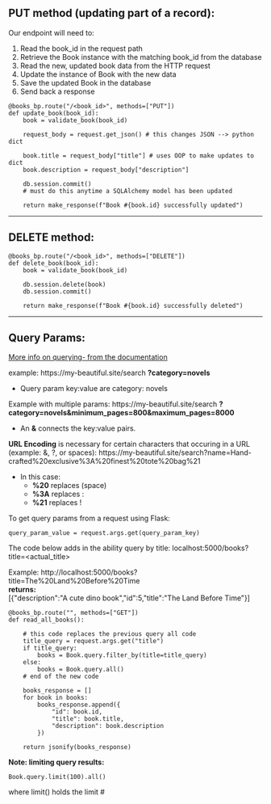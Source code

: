 ## PUT method (updating part of a record):

Our endpoint will need to:
1. Read the book_id in the request path
2. Retrieve the Book instance with the matching book_id from the database
3. Read the new, updated book data from the HTTP request
4. Update the instance of Book with the new data
5. Save the updated Book in the database
6. Send back a response
   
```
@books_bp.route("/<book_id>", methods=["PUT"])
def update_book(book_id):
    book = validate_book(book_id)

    request_body = request.get_json() # this changes JSON --> python dict

    book.title = request_body["title"] # uses OOP to make updates to dict
    book.description = request_body["description"]

    db.session.commit() 
    # must do this anytime a SQLAlchemy model has been updated

    return make_response(f"Book #{book.id} successfully updated")
```
---
## DELETE method:

```
@books_bp.route("/<book_id>", methods=["DELETE"])
def delete_book(book_id):
    book = validate_book(book_id)

    db.session.delete(book)
    db.session.commit()

    return make_response(f"Book #{book.id} successfully deleted")
```
---
## Query Params:
[More info on querying- from the documentation](https://flask-sqlalchemy.palletsprojects.com/en/2.x/queries/#querying-records)  

example: ht<span>tps:/</span>/my-beautiful.site/search **?category=novels** 
- Query param key:value are category: novels

Example with multiple params:
htt<span>ps:/</span>/my-beautiful.site/search **?category=novels&minimum_pages=800&maximum_pages=8000** 
  - An **&** connects the key:value pairs.

**URL Encoding** is necessary for certain characters that occuring in a URL (example: &, ?, or spaces):
ht<span>tps:/</span>/my-beautiful.site/search?name=Hand-crafted%20exclusive%3A%20finest%20tote%20bag%21
- In this case:
  - **%20** replaces (space) 
  - **%3A** replaces :
  - **%21** replaces !

To get query params from a request using Flask:
```
query_param_value = request.args.get(query_param_key)
```

The code below adds in the ability query by title:
localhost:5000/books?title=<actual_title>  

Example: ht<span>tp:/</span>/localhost:5000/books?title=The%20Land%20Before%20Time  
**returns:**  
[{"description":"A cute dino book","id":5,"title":"The Land Before Time"}]

```
@books_bp.route("", methods=["GET"])
def read_all_books():

    # this code replaces the previous query all code
    title_query = request.args.get("title")
    if title_query:
        books = Book.query.filter_by(title=title_query)
    else:
        books = Book.query.all()
    # end of the new code

    books_response = []
    for book in books:
        books_response.append({
            "id": book.id,
            "title": book.title,
            "description": book.description
        })

    return jsonify(books_response)
```
**Note: limiting query results:**
```
Book.query.limit(100).all()
```
where limit() holds the limit #



